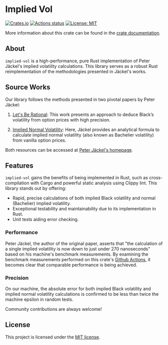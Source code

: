 # Implied Vol

[![Crates.io](https://img.shields.io/crates/v/implied-vol)](https://crates.io/crates/implied-vol)
[![Actions status](https://github.com/nakashima-hikaru/implied-vol/actions/workflows/ci.yaml/badge.svg)](https://github.com/nakashima-hikaru/implied-vol/actions)
[![License: MIT](https://img.shields.io/badge/License-MIT-yellow.svg)](https://opensource.org/licenses/MIT)

More information about this crate can be found in
the [crate documentation](https://docs.rs/implied-vol/0.2/implied_vol/).

## About

`implied-vol` is a high-performance, pure Rust implementation of Peter Jäckel's implied volatility calculations. This
library serves as a robust Rust reimplementation of the methodologies presented in Jäckel's works.

## Source Works

Our library follows the methods presented in two pivotal papers by Peter Jäckel:

1. [Let's Be Rational](http://www.jaeckel.org/LetsBeRational.pdf): This work presents an approach to deduce Black’s
   volatility from option prices with high precision.

2. [Implied Normal Volatility](http://www.jaeckel.org/ImpliedNormalVolatility.pdf): Here, Jäckel provides an analytical
   formula to calculate implied normal volatility (also known as Bachelier volatility) from vanilla option prices.

Both resources can be accessed at [Peter Jäckel's homepage](http://www.jaeckel.org/).

## Features

`implied-vol` gains the benefits of being implemented in Rust, such as cross-compilation with Cargo and powerful static
analysis using Clippy lint. This library stands out by offering:

- Rapid, precise calculations of both implied Black volatility and normal (Bachelier) implied volatility.
- Exceptional testability and maintainability due to its implementation in Rust.
- Unit tests aiding error checking.

### Performance

Peter Jäckel, the author of the original paper, asserts that "the calculation of a single implied volatility is now down
to just under 270 nanoseconds" based on his machine's benchmark measurements. By examining the benchmark measurements
performed on this crate's [Github Actions](https://github.com/nakashima-hikaru/implied-vol/actions), it becomes clear
that comparable performance is being achieved.

### Precision

On our machine, the absolute error for both implied Black volatility and implied normal
volatility calculations is confirmed to be less than twice the machine epsilon in random tests.

Community contributions are always welcome!

## License

This project is licensed under the [MIT license](https://github.com/nakashima-hikaru/implied-vol/blob/main/LICENSE).
